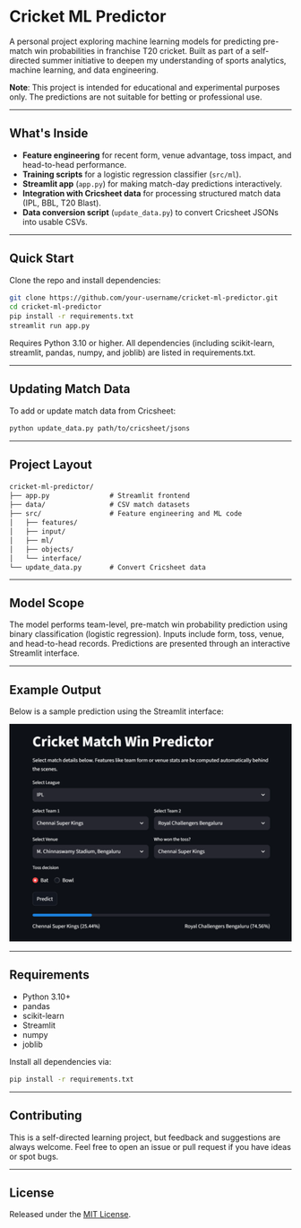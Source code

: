 # Cricket ML Predictor

A personal project exploring machine learning models for predicting pre-match win probabilities in franchise T20 cricket. Built as part of a self-directed summer initiative to deepen my understanding of sports analytics, machine learning, and data engineering.

**Note**: This project is intended for educational and experimental purposes only. The predictions are not suitable for betting or professional use.

---

## What's Inside

- **Feature engineering** for recent form, venue advantage, toss impact, and head-to-head performance.
- **Training scripts** for a logistic regression classifier (`src/ml`).
- **Streamlit app** (`app.py`) for making match-day predictions interactively.
- **Integration with Cricsheet data** for processing structured match data (IPL, BBL, T20 Blast).
- **Data conversion script** (`update_data.py`) to convert Cricsheet JSONs into usable CSVs.

---

## Quick Start

Clone the repo and install dependencies:

```bash
git clone https://github.com/your-username/cricket-ml-predictor.git
cd cricket-ml-predictor
pip install -r requirements.txt
streamlit run app.py
```
Requires Python 3.10 or higher. All dependencies (including scikit-learn, streamlit, pandas, numpy, and joblib) are listed in requirements.txt.

---

## Updating Match Data

To add or update match data from Cricsheet:

```bash
python update_data.py path/to/cricsheet/jsons
```

---

## Project Layout

```
cricket-ml-predictor/
├── app.py               # Streamlit frontend
├── data/                # CSV match datasets
├── src/                 # Feature engineering and ML code
│   ├── features/
│   ├── input/
│   ├── ml/
│   ├── objects/
│   └── interface/
└── update_data.py       # Convert Cricsheet data
```

---

## Model Scope

The model performs team-level, pre-match win probability prediction using binary classification (logistic regression). Inputs include form, toss, venue, and head-to-head records. Predictions are presented through an interactive Streamlit interface. 

---

## Example Output

Below is a sample prediction using the Streamlit interface:

<img src="assets/prediction_example.png" alt="Prediction screenshot" width="700"/>

---

## Requirements

* Python 3.10+
* pandas
* scikit-learn
* Streamlit
* numpy
* joblib

Install all dependencies via:

```bash
pip install -r requirements.txt
```

---

## Contributing

This is a self-directed learning project, but feedback and suggestions are always welcome. Feel free to open an issue or pull request if you have ideas or spot bugs.

---

## License

Released under the [MIT License](LICENSE).